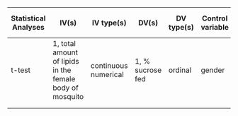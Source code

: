 | Statistical Analyses | IV(s)                                                    | IV type(s)           | DV(s)            | DV type(s) | Control variable | Control variable type | Question to be answered                                    | H0                             | alpha | link to paper                                                            |
|----------------------|----------------------------------------------------------|----------------------|------------------|------------|------------------|-----------------------|------------------------------------------------------------|--------------------------------|-------|--------------------------------------------------------------------------|
| t-test               | 1, total amount of lipids in the female body of mosquito | continuous numerical | 1, % sucrose fed | ordinal    | gender           | ordinal               | Does starvationincrease insulin sensitivity in mosquitoes. | lipids after <= lipids before  | 0.05  | http://journals.plos.org/plosone/article?id=10.1371/journal.pone.0097054 |
|                      |                                                          |                      |                  |            |                  |                       |                                                            |                                |       |                                                                          |
|                      |                                                          |                      |                  |            |                  |                       |                                                            |                                |       |                                                                          |
